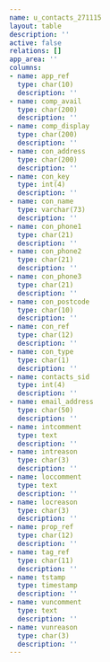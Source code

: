 ```yaml
---
name: u_contacts_271115
layout: table
description: ''
active: false
relations: []
app_area: ''
columns:
- name: app_ref
  type: char(10)
  description: ''
- name: comp_avail
  type: char(200)
  description: ''
- name: comp_display
  type: char(200)
  description: ''
- name: con_address
  type: char(200)
  description: ''
- name: con_key
  type: int(4)
  description: ''
- name: con_name
  type: varchar(73)
  description: ''
- name: con_phone1
  type: char(21)
  description: ''
- name: con_phone2
  type: char(21)
  description: ''
- name: con_phone3
  type: char(21)
  description: ''
- name: con_postcode
  type: char(10)
  description: ''
- name: con_ref
  type: char(12)
  description: ''
- name: con_type
  type: char(1)
  description: ''
- name: contacts_sid
  type: int(4)
  description: ''
- name: email_address
  type: char(50)
  description: ''
- name: intcomment
  type: text
  description: ''
- name: intreason
  type: char(3)
  description: ''
- name: loccomment
  type: text
  description: ''
- name: locreason
  type: char(3)
  description: ''
- name: prop_ref
  type: char(12)
  description: ''
- name: tag_ref
  type: char(11)
  description: ''
- name: tstamp
  type: timestamp
  description: ''
- name: vuncomment
  type: text
  description: ''
- name: vunreason
  type: char(3)
  description: ''
---
```



